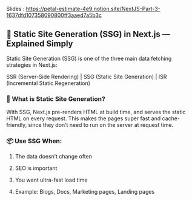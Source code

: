 Slides : https://petal-estimate-4e9.notion.site/NextJS-Part-3-1637dfd107358090800ff3aaed7a5b3c

## 🧱 Static Site Generation (SSG) in Next.js — Explained Simply
Static Site Generation (SSG) is one of the three main data fetching strategies in Next.js:

SSR (Server-Side Rendering) | SSG (Static Site Generation) | ISR (Incremental Static Regeneration)

### 🚀 What is Static Site Generation?
With SSG, Next.js pre-renders HTML at build time, and serves the static HTML on every request.
This makes the pages super fast and cache-friendly, since they don’t need to run on the server at request time.

### 📦 Use SSG When:
1. The data doesn’t change often

2. SEO is important

3. You want ultra-fast load time

4. Example: Blogs, Docs, Marketing pages, Landing pages